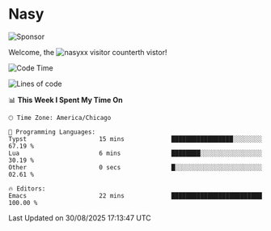 # Nasy

<!--
<p align="center">
<img height="200" src="https://github-readme-stats.vercel.app/api?username=nasyxx&count_private=true&show_icons=true&theme=dracula&include_all_commits=true"/>
<img height="200" src="https://github-readme-stats.vercel.app/api/top-langs/?username=nasyxx&theme=dracula&hide=html,jupyter+notebook&count_private=true&show_icons=true"/>
</p>

  
----------------
-->

![Sponsor](https://img.shields.io/static/v1.svg?label=Sponsor&message=%E2%9D%A4&logo=GitHub&style=flat&color=pink)
 
Welcome, the ![nasyxx visitor counter](https://count.getloli.com/get/@nasyxx?theme=rule34)th vistor!
 
<!--START_SECTION:waka-->
![Code Time](http://img.shields.io/badge/Code%20Time-4%2C753%20hrs%2013%20mins-blue)

![Lines of code](https://img.shields.io/badge/From%20Hello%20World%20I%27ve%20Written-6.3%20million%20lines%20of%20code-blue)

📊 **This Week I Spent My Time On** 

```text
🕑︎ Time Zone: America/Chicago

💬 Programming Languages: 
Typst                    15 mins             █████████████████░░░░░░░░   67.19 % 
Lua                      6 mins              ████████░░░░░░░░░░░░░░░░░   30.19 % 
Other                    0 secs              █░░░░░░░░░░░░░░░░░░░░░░░░   02.61 % 

🔥 Editors: 
Emacs                    22 mins             █████████████████████████   100.00 % 
```


 Last Updated on 30/08/2025 17:13:47 UTC
<!--END_SECTION:waka-->

<!-- ![visitors](https://visitor-badge.laobi.icu/badge?page_id=nasyxx.nasyxx) -->
